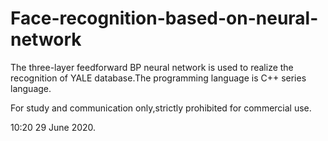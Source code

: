 # Face-recognition-based-on-neural-network

The three-layer feedforward BP neural network is used to realize the recognition of YALE database.The programming language is C++ series language.

For study and communication only,strictly prohibited for commercial use.

10:20 29 June 2020.
